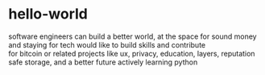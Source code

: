 # hello-world
software engineers can build a better world,
at the space for sound money and staying for tech
would like to build skills and contribute  
for bitcoin or related projects like 
ux, privacy, education, layers, reputation
safe storage, and a better future
actively learning python
